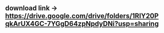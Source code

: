## download link -> https://drive.google.com/drive/folders/1RIY20PqkArUX4GC-7YGgD64zpNpdyDNi?usp=sharing
